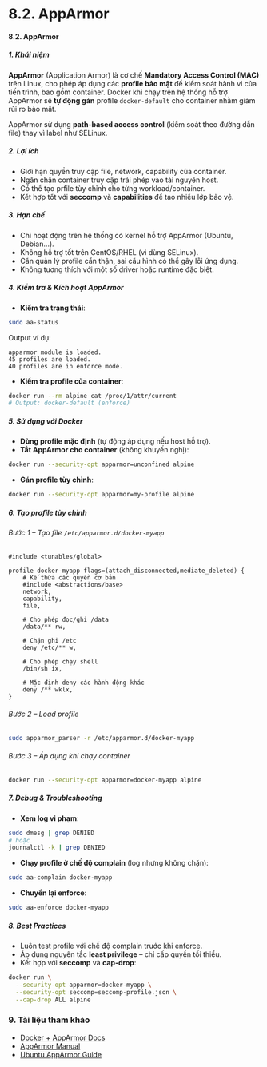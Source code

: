 # 8.2. AppArmor


#### **8.2. AppArmor**
##### **1. Khái niệm**

**AppArmor** (Application Armor) là cơ chế **Mandatory Access Control (MAC)** trên Linux, cho phép áp dụng các **profile bảo mật** để kiểm soát hành vi của tiến trình, bao gồm container.
Docker khi chạy trên hệ thống hỗ trợ AppArmor sẽ **tự động gán** profile `docker-default` cho container nhằm giảm rủi ro bảo mật.

AppArmor sử dụng **path-based access control** (kiểm soát theo đường dẫn file) thay vì label như SELinux.
##### **2. Lợi ích**

* Giới hạn quyền truy cập file, network, capability của container.
* Ngăn chặn container truy cập trái phép vào tài nguyên host.
* Có thể tạo prfile tùy chỉnh cho từng workload/container.
* Kết hợp tốt với **seccomp** và **capabilities** để tạo nhiều lớp bảo vệ.
##### **3. Hạn chế**

* Chỉ hoạt động trên hệ thống có kernel hỗ trợ AppArmor (Ubuntu, Debian…).
* Không hỗ trợ tốt trên CentOS/RHEL (vì dùng SELinux).
* Cần quản lý profile cẩn thận, sai cấu hình có thể gây lỗi ứng dụng.
* Không tương thích với một số driver hoặc runtime đặc biệt.
##### **4. Kiểm tra & Kích hoạt AppArmor**

* **Kiểm tra trạng thái**:

```bash
sudo aa-status
```

Output ví dụ:

```
apparmor module is loaded.
45 profiles are loaded.
40 profiles are in enforce mode.
```

* **Kiểm tra profile của container**:

```bash
docker run --rm alpine cat /proc/1/attr/current
# Output: docker-default (enforce)
```
##### **5. Sử dụng với Docker**

* **Dùng profile mặc định** (tự động áp dụng nếu host hỗ trợ).
* **Tắt AppArmor cho container** (không khuyến nghị):

```bash
docker run --security-opt apparmor=unconfined alpine
```

* **Gán profile tùy chỉnh**:

```bash
docker run --security-opt apparmor=my-profile alpine
```
##### **6. Tạo profile tùy chỉnh**

###### Bước 1 – Tạo file `/etc/apparmor.d/docker-myapp`

```text
#include <tunables/global>

profile docker-myapp flags=(attach_disconnected,mediate_deleted) {
    # Kế thừa các quyền cơ bản
    #include <abstractions/base>
    network,
    capability,
    file,

    # Cho phép đọc/ghi /data
    /data/** rw,

    # Chặn ghi /etc
    deny /etc/** w,

    # Cho phép chạy shell
    /bin/sh ix,

    # Mặc định deny các hành động khác
    deny /** wklx,
}
```
###### Bước 2 – Load profile

```bash
sudo apparmor_parser -r /etc/apparmor.d/docker-myapp
```
###### Bước 3 – Áp dụng khi chạy container

```bash
docker run --security-opt apparmor=docker-myapp alpine
```
##### **7. Debug & Troubleshooting**

* **Xem log vi phạm**:

```bash
sudo dmesg | grep DENIED
# hoặc
journalctl -k | grep DENIED
```

* **Chạy profile ở chế độ complain** (log nhưng không chặn):

```bash
sudo aa-complain docker-myapp
```

* **Chuyển lại enforce**:

```bash
sudo aa-enforce docker-myapp
```
##### **8. Best Practices**

* Luôn test profile với chế độ complain trước khi enforce.
* Áp dụng nguyên tắc **least privilege** – chỉ cấp quyền tối thiểu.
* Kết hợp với **seccomp** và **cap-drop**:

```bash
docker run \
  --security-opt apparmor=docker-myapp \
  --security-opt seccomp=seccomp-profile.json \
  --cap-drop ALL alpine
```



### **9. Tài liệu tham khảo**

* [Docker + AppArmor Docs](https://docs.docker.com/engine/security/apparmor/)
* [AppArmor Manual](https://gitlab.com/apparmor/apparmor/-/wikis/Documentation)
* [Ubuntu AppArmor Guide](https://ubuntu.com/server/docs/security-apparmor)


